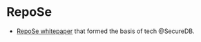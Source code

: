 # RepoSe
* [RepoSe whitepaper](https://github.com/karthikbhat/RepoSe/blob/master/RepoSe_Paper.pdf) that formed the basis of tech @SecureDB.

